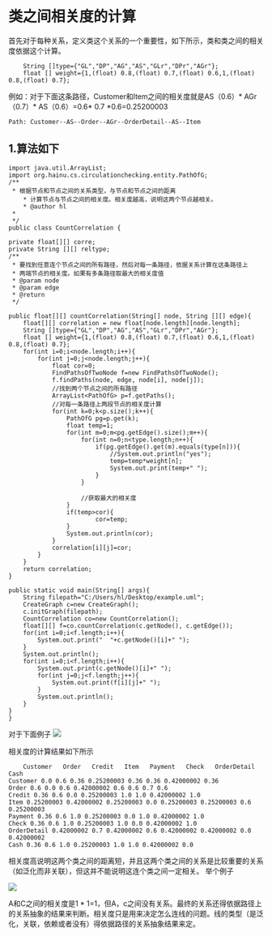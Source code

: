 # 类之间相关度的计算
首先对于每种关系，定义类这个关系的一个重要性，如下所示，类和类之间的相关度依据这个计算。


		String []type={"GL","DP","AG","AS","GLr","DPr","AGr"};
		float [] weight={1,(float) 0.8,(float) 0.7,(float) 0.6,1,(float) 0.8,(float) 0.7};

例如：对于下面这条路径，Customer和Item之间的相关度就是AS（0.6）* AGr（0.7）* AS（0.6）=0.6* 0.7 *0.6=0.25200003

	Path: Customer--AS--Order--AGr--OrderDetail--AS--Item 
## 1.算法如下

	import java.util.ArrayList;
	import org.hainu.cs.circulationchecking.entity.PathOfG;
	/**
	 * 根据节点和节点之间的关系类型，与节点和节点之间的距离
 		* 计算节点与节点之间的相关度。相关度越高，说明这两个节点越相关。
 		* @author hl
	 *
	 */
	public class CountCorrelation {
	
	private float[][] corre;
	private String [][] reltype;
	/**
	 * 要找到任意连个节点之间的所有路径，然后对每一条路径，依据关系计算在这条路径上
	 * 两端节点的相关度。如果有多条路径取最大的相关度值
	 * @param node
	 * @param edge
	 * @return
	 */
	
	public float[][] countCorrelation(String[] node, String [][] edge){
		float[][] correlation = new float[node.length][node.length];
		String []type={"GL","DP","AG","AS","GLr","DPr","AGr"};
		float [] weight={1,(float) 0.8,(float) 0.7,(float) 0.6,1,(float) 0.8,(float) 0.7};
		for(int i=0;i<node.length;i++){
			for(int j=0;j<node.length;j++){
				float cor=0;
				FindPathsOfTwoNode f=new FindPathsOfTwoNode();
				f.findPaths(node, edge, node[i], node[j]);
				//找到两个节点之间的所有路径
				ArrayList<PathOfG> p=f.getPaths();
				//对每一条路径上两段节点的相关度计算
				for(int k=0;k<p.size();k++){
					PathOfG pg=p.get(k);
					float temp=1;
					for(int m=0;m<pg.getEdge().size();m++){
						for(int n=0;n<type.length;n++){
							if(pg.getEdge().get(m).equals(type[n])){
								//System.out.println("yes");
								temp=temp*weight[n];
								System.out.print(temp+" ");
							}
						}
						
						//获取最大的相关度	
					}
					if(temp>cor){
							cor=temp;
					}
					System.out.println(cor);
				}
				correlation[i][j]=cor;
			}
		}
		return correlation;
	}
	
	public static void main(String[] args){
		String filepath="C:/Users/hl/Desktop/example.uml";
		CreateGraph c=new CreateGraph();
		c.initGraph(filepath);
		CountCorrelation co=new CountCorrelation();
		float[][] f=co.countCorrelation(c.getNode(), c.getEdge());
		for(int i=0;i<f.length;i++){
			System.out.print("  "+c.getNode()[i]+" ");
		}
		System.out.println();
		for(int i=0;i<f.length;i++){
			System.out.print(c.getNode()[i]+" ");
			for(int j=0;j<f.length;j++){
				System.out.print(f[i][j]+" ");
			}
			System.out.println();
		}
	}
	}

对于下面例子
![](http://i.imgur.com/NDZ8icw.png)

相关度的计算结果如下所示

  		Customer   Order   Credit   Item   Payment   Check   OrderDetail   Cash 
	Customer 0.0 0.6 0.36 0.25200003 0.36 0.36 0.42000002 0.36 
	Order 0.6 0.0 0.6 0.42000002 0.6 0.6 0.7 0.6 
	Credit 0.36 0.6 0.0 0.25200003 1.0 1.0 0.42000002 1.0 
	Item 0.25200003 0.42000002 0.25200003 0.0 0.25200003 0.25200003 0.6 0.25200003 
	Payment 0.36 0.6 1.0 0.25200003 0.0 1.0 0.42000002 1.0 
	Check 0.36 0.6 1.0 0.25200003 1.0 0.0 0.42000002 1.0 
	OrderDetail 0.42000002 0.7 0.42000002 0.6 0.42000002 0.42000002 0.0 0.42000002 
	Cash 0.36 0.6 1.0 0.25200003 1.0 1.0 0.42000002 0.0 

相关度高说明这两个类之间的距离短，并且这两个类之间的关系是比较重要的关系（如泛化而非关联），但这并不能说明这连个类之间一定相关。
举个例子

![](http://i.imgur.com/HjCz0B9.png)

A和C之间的相关度是1 * 1=1，但A，c之间没有关系。最终的关系还得依据路径上的关系抽象的结果来判断。相关度只是用来决定怎么连线的问题。线的类型（是泛化，关联，依赖或者没有）得依据路径的关系抽象结果来定。
